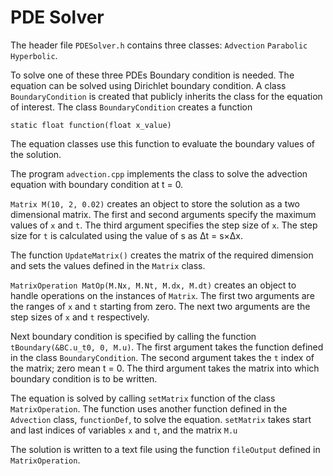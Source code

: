 # PDE Solver

The header file `PDESolver.h` contains three classes: `Advection` `Parabolic` `Hyperbolic`.

To solve one of these three PDEs Boundary condition is needed. The equation can be solved using Dirichlet boundary condition. A class `BoundaryCondition` is created that publicly inherits the class for the equation of interest. The class `BoundaryCondition` creates a function 
```
static float function(float x_value)
```
The equation classes use this function to evaluate the boundary values of the solution.

The program `advection.cpp` implements the class to solve the advection equation with boundary condition at t = 0.

`Matrix M(10, 2, 0.02)` creates an object to store the solution as a two dimensional matrix. The first and second arguments specify the maximum values of `x` and `t`. The third argument specifies the step size of `x`. The step size for `t` is calculated using the value of s as Δt = s×Δx. 

The function `UpdateMatrix()` creates the matrix of the required dimension and sets the values defined in the `Matrix` class.

`MatrixOperation MatOp(M.Nx, M.Nt, M.dx, M.dt)` creates an object to handle operations on the instances of `Matrix`. The first two arguments are the ranges of `x` and `t` starting from zero. The next two arguments are the step sizes of `x` and `t` respectively.

Next boundary condition is specified by calling the function `tBoundary(&BC.u_t0, 0, M.u)`. The first argument takes the function defined in the class `BoundaryCondition`. The second argument takes the `t` index of the matrix; zero mean t = 0. The third argument takes the matrix into which boundary condition is to be written.

The equation is solved by calling `setMatrix` function of the class `MatrixOperation`. The function uses another function defined in the `Advection` class, `functionDef`, to solve the equation. `setMatrix` takes start and last indices of variables `x` and `t`, and the matrix `M.u`

The solution is written to a text file using the function `fileOutput` defined in `MatrixOperation`.

